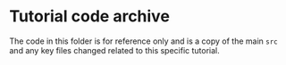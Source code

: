 # Tutorial code archive

The code in this folder is for reference only and is a copy of the main `src` and any key files changed related to this specific tutorial.
